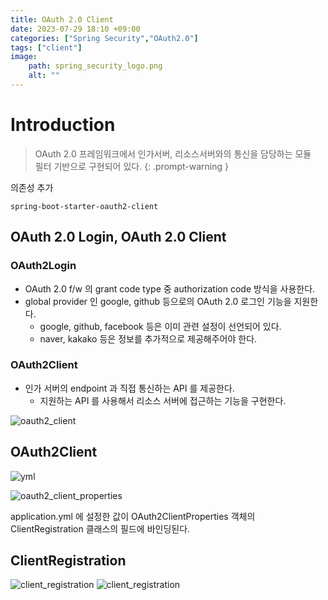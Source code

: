```yaml
---
title: OAuth 2.0 Client
date: 2023-07-29 18:10 +09:00
categories: ["Spring Security","OAuth2.0"]
tags: ["client"]
image:
    path: spring_security_logo.png
    alt: ""
---
```


# Introduction

> OAuth 2.0 프레임워크에서 인가서버, 리소스서버와의 통신을 담당하는 모듈 <br/>
> 필터 기반으로 구현되어 있다.
{: .prompt-warning }


의존성 추가

`spring-boot-starter-oauth2-client`

## OAuth 2.0 Login, OAuth 2.0 Client

### OAuth2Login

- OAuth 2.0 f/w 의 grant code type 중 authorization code 방식을 사용한다.
- global provider 인 google, github 등으로의 OAuth 2.0 로그인 기능을 지원한다.
  - google, github, facebook 등은 이미 관련 설정이 선언되어 있다.
  - naver, kakako 등은 정보를 추가적으로 제공해주어야 한다. 

### OAuth2Client

- 인가 서버의 endpoint 과 직접 통신하는 API 를 제공한다.
  - 지원하는 API 를 사용해서 리소스 서버에 접근하는 기능을 구현한다.

![oauth2_client](oauth2/oauth2_client.png)

## OAuth2Client

![yml](oauth2/yml.png)

![oauth2_client_properties](oauth2/oauth2_client_properties.png)

application.yml 에 설정한 값이 OAuth2ClientProperties 객체의 ClientRegistration 클래스의 필드에 바인딩된다.


## ClientRegistration

![client_registration](oauth2/client_registration.png)
![client_registration](oauth2/client_registration_detail.png)



